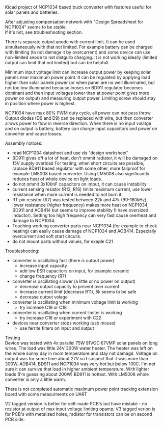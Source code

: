 Kicad project of NCP1034 based buck converter with features useful for solar panels and batteries.

After adjusting compensation network with "Design Spreadsheet for NCP1034" seems to be stable  
If it's not, see troubleshooting section.

There is separate output anode with current limit. It can be used simultaneously with that not limited.
For example battery can be charged with limiting (to not damage it by overcurrent) and some device can use non-limited anode to not distgurb charging.
It is not working ideally (limited output can limit that not limited) but can be helpfull.

Minimum input voltage limit can increase output power by keeping solar panels near maximum power point.
It can be regulated by applying load higher than solar panels power (or when panel are no well illuminated, but not too low illuminated because looses on BD911 regulator becomes dominant and then input voltages lower than at power point gives more power on output) and measuring output power.
Limiting screw should stay in position where power is highest.

NCP1034 have max 80% PWM duty cycle, all power can not pass throw.
Output diodes (D6 and D9) can be replaced with wire, but then converter allows power to flow in reverse direction. When there is no input volatge and on output is battery, battery can charge input capacitors and power on converter and cause losses. 

Assembly notices:
- read NCP1034 datasheet and use xls "design worksheet"
- BD911 gives off a lot of heat, don't ommit radiator, it will be damaged on 15V supply overload
For testing, when short circuits are possible, raplace BD911 based regulator with some other, more failproof
for example LM5008 based converter. Using LM5008 also significantly reduces heat of whole device on light loads.
- do not ommit 3x100nF capacitors on imput, it can cause instability
- current sensing resistor (R13, R16) limits maximum current, use lower resistance when more current is needed to not burn it
- RT pin resistor (R7) was tested between 22k and 47k (90-180kHz), lower resistance (higher frequency) makes more heat on NCP1034, BD911 and AOB414 but seems to improve stability
(I have oversized inductor). Setting too high frequency can very fast cause overheat and damage to NCP1034.
- Touching working converter parts near NCP1034 (for example to check heating) can easily cause damage of NCP1034 and AOB414. Especially overcurrent and soft start circuits.
- do not mount parts without values, for exaple C21

Troubleshooting:
- converter is oscillating fast (there is output power)
  - increase input capacity
  - add low ESR capacitors on input, for example ceramic
  - change frequency (R7)
- converter is oscillating slower (a little or no power on output)
  - decrease output capacity to prevent over current
  - increase current limit (decrease R11), 5k seems to be safe
  - decrease output volage
- converter is oscillating when minimum voltage limit is working
  - try increase C19 or C18
- converter is oscillating when current limiter is working
  - try increase C16 or experiment with C22
- devices near converter stops working (usb mouse)
  - use ferrite filters on input and output
 
Testing  
Device was tested with 4x parallel 75W 91VOC 67VMP solar panels on long wires.
The load was little 24V 300W water heater.
The heater was left on the whole sunny day in room temperature and stay not damagd.
Voltage on output was for some time about 27V so I suspect that it was more than 300W.
AOB414, BD911 and NCP1034 was very hot but below 100C. I'm not sure it can survive that load in higher ambient temperature.
With lighter loads (I'm guessing about 200W) BD911 is hottest. With LM5008 whole converter is only a little warm.


There is not completed automatic maximum power point tracking extension board with some measurments on UART 

V2 tagged version is better for self-made PCB's but have mistake - no resistor at output of  max input voltage limiting opamp.
V3 tagged verion is for PCB's with metalized holes, radiator for transistors can be on second PCB side.

